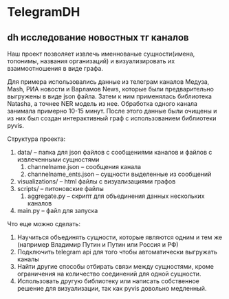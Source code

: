# TelegramDH
## dh исследование новостных тг каналов


Наш проект позволяет извлечь именнованые сущности(имена, топонимы, названия организаций) и визуализировать их взаимоотношения в виде графа.

Для примера использовались данные из телеграм каналов Медуза, Mash, РИА новости и Варламов News, которые были предварительно выгружены в виде json файла. Затем к ним применялась библиотека Natasha, а точнее NER модель из нее.
Обработка одного канала занимала примерно 10-15 минут. После этого данные были очищены и из них был создан интерактивный граф с использованием библиотеки pyvis.

Структура проекта:
1. data/ – папка для json файлов с сообщениями каналов и файлов с извлеченными сущностями
    1. channelname.json – сообщения канала
    2. channelname_ents.json – сущности выделенные из сообщений
2. visualizations/ – html файлы с визуализациями графов
3. scripts/ – питоновские файлы
    1. aggregate.py – скрипт для объединения данных нескольких каналов
4. main.py – файл для запуска

Что еще можно сделать:
1. Научиться объединять сущности, которые являются одним и тем же (например Владимир Путин и Путин или Россия и РФ)
2. Подключить telegram api для того чтобы автоматически выгружать каналы
3. Найти другие способы отбирать связи между сущностями, кроме ограничения на количество соединений для одной сущности.
4. Использовать другую библиотеку или написать собственное решение для визуализации, так как pyvis довольно медленный.

